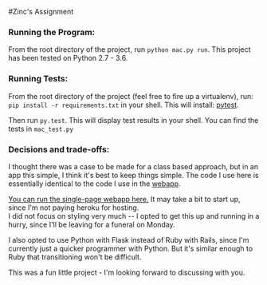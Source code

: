 #Zinc's Assignment


### Running the Program:

From the root directory of the project, run `python mac.py run`.  This project has been tested on Python 2.7 - 3.6.

### Running Tests:

From the root directory of the project (feel free to fire up a virtualenv), run: `pip install -r requirements.txt` in your shell.  This will install: [pytest](http://doc.pytest.org/en/latest/).

Then run `py.test`.  This will display test results in your shell.  You can find the tests in `mac_test.py`

### Decisions and trade-offs:

I thought there was a case to be made for a class based approach, but in an app this simple, I think it's best to keep things simple.  The code I use here is essentially identical to the code I use in the [webapp](https://github.com/j10sanders/macwebapp/blob/master/mac/macbeth.py).

[You can run the single-page webapp here.](https://zinc-shakespear.herokuapp.com/)  It may take a bit to start up, since I'm not paying heroku for hosting.  
I did not focus on styling very much -- I opted to get this up and running in a hurry, since I'll be leaving for a funeral on Monday.  

I also opted to use Python with Flask instead of Ruby with Rails, since I'm currently just a quicker programmer with Python.  But it's similar enough to Ruby that transitioning won't be difficult.

This was a fun little project - I'm looking forward to discussing with you.


